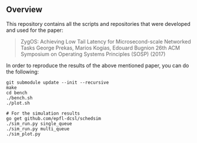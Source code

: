 ## Overview

This repository contains all the scripts and repositories that were developed and used for the paper:

> ZygOS: Achieving Low Tail Latency for Microsecond-scale Networked Tasks
> George Prekas, Marios Kogias, Edouard Bugnion
> 26th ACM Symposium on Operating Systems Principles (SOSP) (2017)

In order to reproduce the results of the above mentioned paper, you can do the following:

```
git submodule update --init --recursive
make
cd bench
./bench.sh
./plot.sh

# For the simulation results
go get github.com/epfl-dcsl/schedsim
./sim_run.py single_queue
./sim_run.py multi_queue
./sim_plot.py
```
